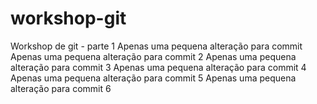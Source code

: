 # workshop-git
Workshop de git - parte 1
Apenas uma pequena alteração para commit
Apenas uma pequena alteração para commit 2
Apenas uma pequena alteração para commit 3
Apenas uma pequena alteração para commit 4
Apenas uma pequena alteração para commit 5
Apenas uma pequena alteração para commit 6
